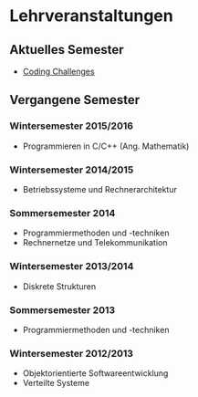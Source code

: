 # Lehrveranstaltungen

## Aktuelles Semester
* [Coding Challenges](./_posts/2018-04-11-codingchallenges.md)

## Vergangene Semester

### Wintersemester 2015/2016
* Programmieren in C/C++ (Ang. Mathematik)

### Wintersemester 2014/2015
* Betriebssysteme und Rechnerarchitektur

### Sommersemester 2014
* Programmiermethoden und -techniken
* Rechnernetze und Telekommunikation

### Wintersemester 2013/2014
* Diskrete Strukturen

### Sommersemester 2013
* Programmiermethoden und -techniken

### Wintersemester 2012/2013
* Objektorientierte Softwareentwicklung
* Verteilte Systeme
